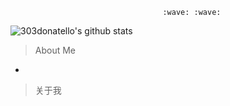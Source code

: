                                       :wave: :wave:

![303donatello's github stats](https://github-readme-stats.vercel.app/api?username=gitworldhero&show_icons=true&theme=radical)

> About Me
* 

> 关于我
